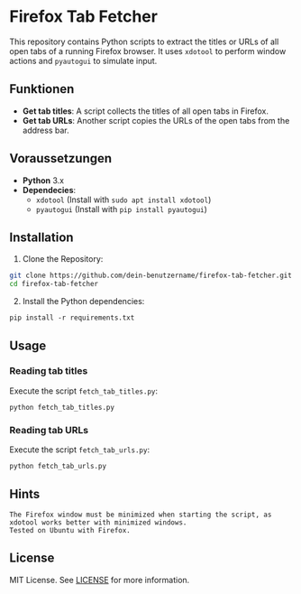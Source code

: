 # Firefox Tab Fetcher

This repository contains Python scripts to extract the titles or URLs of all open tabs of a running Firefox browser. It uses `xdotool` to perform window actions and `pyautogui` to simulate input.

## Funktionen

- **Get tab titles**: A script collects the titles of all open tabs in Firefox.
- **Get tab URLs**: Another script copies the URLs of the open tabs from the address bar.

## Voraussetzungen

- **Python** 3.x
- **Dependecies**:
  - `xdotool` (Install with `sudo apt install xdotool`)
  - `pyautogui` (Install with `pip install pyautogui`)

## Installation

1. Clone the Repository:

```bash
git clone https://github.com/dein-benutzername/firefox-tab-fetcher.git
cd firefox-tab-fetcher
```

2. Install the Python dependencies:

```
pip install -r requirements.txt
```

## Usage

### Reading tab titles

Execute the script `fetch_tab_titles.py`:

```
python fetch_tab_titles.py
```

### Reading tab URLs

Execute the script `fetch_tab_urls.py`:

```
python fetch_tab_urls.py
```

## Hints

    The Firefox window must be minimized when starting the script, as xdotool works better with minimized windows.
    Tested on Ubuntu with Firefox.

## License

MIT License. See [LICENSE](LICENSE) for more information.

